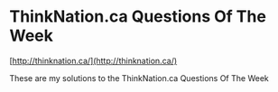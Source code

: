 # ThinkNation.ca Questions Of The Week
[http://thinknation.ca/](http://thinknation.ca/)

These are my solutions to the ThinkNation.ca Questions Of The Week